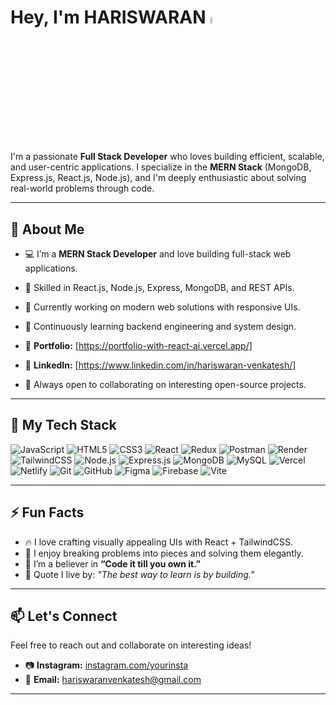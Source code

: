 # Hey, I'm HARISWARAN <img src="https://media.giphy.com/media/hvRJCLFzcasrR4ia7z/giphy.gif" width="5%">

I'm a passionate **Full Stack Developer** who loves building efficient, scalable, and user-centric applications. I specialize in the **MERN Stack** (MongoDB, Express.js, React.js, Node.js), and I'm deeply enthusiastic about solving real-world problems through code.

---

## 🚀 About Me

- 💻 I’m a **MERN Stack Developer** and love building full-stack web applications.
- 🔧 Skilled in React.js, Node.js, Express, MongoDB, and REST APIs.
- 🔭 Currently working on modern web solutions with responsive UIs.
- 🌱 Continuously learning backend engineering and system design.
- 🔗 **Portfolio:** [https://portfolio-with-react-ai.vercel.app/]
- 💼 **LinkedIn:** [https://www.linkedin.com/in/hariswaran-venkatesh/]

- 🎯 Always open to collaborating on interesting open-source projects.

---

## 🧰 My Tech Stack

![JavaScript](https://img.shields.io/badge/javascript-%23323330.svg?style=for-the-badge&logo=javascript&logoColor=%23F7DF1E) ![HTML5](https://img.shields.io/badge/html5-%23E34F26.svg?style=for-the-badge&logo=html5&logoColor=white) ![CSS3](https://img.shields.io/badge/css3-%231572B6.svg?style=for-the-badge&logo=css3&logoColor=white) ![React](https://img.shields.io/badge/react-%2320232a.svg?style=for-the-badge&logo=react&logoColor=%2361DAFB) ![Redux](https://img.shields.io/badge/redux-%23593d88.svg?style=for-the-badge&logo=redux&logoColor=white) ![Postman](https://img.shields.io/badge/Postman-FF6C37?style=for-the-badge&logo=postman&logoColor=white) ![Render](https://img.shields.io/badge/Render-%46E3B7.svg?style=for-the-badge&logo=render&logoColor=white) ![TailwindCSS](https://img.shields.io/badge/tailwindcss-%2338B2AC.svg?style=for-the-badge&logo=tailwind-css&logoColor=white) ![Node.js](https://img.shields.io/badge/node.js-6DA55F?style=for-the-badge&logo=node.js&logoColor=white) ![Express.js](https://img.shields.io/badge/express.js-%23404d59.svg?style=for-the-badge&logo=express&logoColor=%2361DAFB) ![MongoDB](https://img.shields.io/badge/MongoDB-%234ea94b.svg?style=for-the-badge&logo=mongodb&logoColor=white) ![MySQL](https://img.shields.io/badge/mysql-%2300000f.svg?style=for-the-badge&logo=mysql&logoColor=white) ![Vercel](https://img.shields.io/badge/vercel-%23000000.svg?style=for-the-badge&logo=vercel&logoColor=white) ![Netlify](https://img.shields.io/badge/netlify-%23000000.svg?style=for-the-badge&logo=netlify&logoColor=#00C7B7) ![Git](https://img.shields.io/badge/git-%23F05033.svg?style=for-the-badge&logo=git&logoColor=white) ![GitHub](https://img.shields.io/badge/github-%23121011.svg?style=for-the-badge&logo=github&logoColor=white) ![Figma](https://img.shields.io/badge/Figma-000000?style=for-the-badge&logo=figma&logoColor=white) ![Firebase](https://img.shields.io/badge/Firebase-FFCA28?style=for-the-badge&logo=firebase&logoColor=white) ![Vite](https://img.shields.io/badge/Vite-646CFF?style=for-the-badge&logo=vite&logoColor=white)

---

## ⚡ Fun Facts

- 🔥 I love crafting visually appealing UIs with React + TailwindCSS.
- 🧩 I enjoy breaking problems into pieces and solving them elegantly.
- 📖 I’m a believer in **“Code it till you own it.”**
- 🧠 Quote I live by: _"The best way to learn is by building."_

---

## 📫 Let's Connect

Feel free to reach out and collaborate on interesting ideas!

- 📷 **Instagram:** [instagram.com/yourinsta](https://www.instagram.com/hariswaran.venkatesh/?hl=en)
- 📧 **Email:** hariswaranvenkatesh@gmail.com

---
